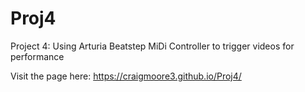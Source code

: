 # Proj4
Project 4: Using Arturia Beatstep MiDi Controller to trigger videos for performance

Visit the page here: https://craigmoore3.github.io/Proj4/
